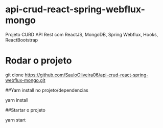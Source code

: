 # api-crud-react-spring-webflux-mongo
Projeto CURD API Rest com ReactJS, MongoDB, Spring Webflux, Hooks, ReactBootstrap


# Rodar o projeto
git clone https://github.com/SauloOliveira06/api-crud-react-spring-webflux-mongo.git

##Yarn install no projeto/dependencias

yarn install

##Startar o projeto

yarn start
